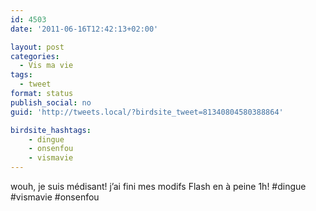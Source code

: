```yaml
---
id: 4503
date: '2011-06-16T12:42:13+02:00'

layout: post
categories:
  - Vis ma vie
tags:
  - tweet
format: status
publish_social: no
guid: 'http://tweets.local/?birdsite_tweet=81340804580388864'

birdsite_hashtags:
    - dingue
    - onsenfou
    - vismavie
---
```


wouh, je suis médisant! j’ai fini mes modifs Flash en à peine 1h! #dingue #vismavie #onsenfou